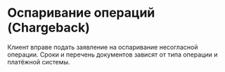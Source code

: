 # Оспаривание операций (Chargeback)
Клиент вправе подать заявление на оспаривание несогласной операции. Сроки и перечень документов зависят от типа операции и платёжной системы.

